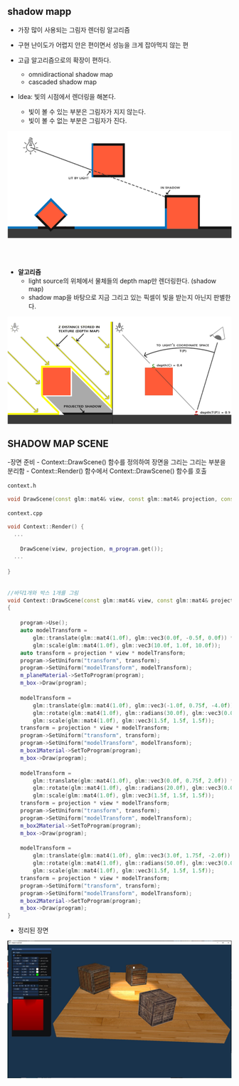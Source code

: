 ## shadow mapp

- 가장 많이 사용되는 그림자 렌더링 알고리즘
- 구현 난이도가 어렵지 안은 편이면서 성능을 크게 잡아먹지 않는 편
- 고급 알고리즘으로의 확장이 편하다.
    - omnidiractional shadow map
    - cascaded shadow map

- Idea: 빛의 시점에서 렌더링을 해본다.
    - 빛이 볼 수 있는 부분은 그림자가 지지 않는다.
    - 빛이 볼 수 없는 부분은 그림자가 진다.


<img src=images/13_shadow_map_idea.png>    
    

<br><br>
  
- **알고리즘**       
    - light source의 위체에서 물체들의 depth map만 렌더링한다. (shadow map)
    - shadow map을 바탕으로 지금 그리고 있는 픽셀이 빛을 받는지 아닌지 판별한다.

<img src=images/13_shadow_map_algorithm.png>

## SHADOW MAP SCENE

-장면 준비
    - Context::DrawScene() 함수를 정의하여 장면을 그리는 그리는 부분을 분리함
    - Context::Render() 함수에서 Context::DrawScene() 함수를 호출



`context.h`

```cpp
void DrawScene(const glm::mat4& view, const glm::mat4& projection, const Program* program);
```

`context.cpp`

```cpp
void Context::Render() {
  ...

    DrawScene(view, projection, m_program.get());
  ...

}
```

```cpp

//바닥1개와 박스 1개를 그림
void Context::DrawScene(const glm::mat4& view, const glm::mat4& projection, const Program* program) 
{

    program->Use();
    auto modelTransform =
        glm::translate(glm::mat4(1.0f), glm::vec3(0.0f, -0.5f, 0.0f)) *
        glm::scale(glm::mat4(1.0f), glm::vec3(10.0f, 1.0f, 10.0f));
    auto transform = projection * view * modelTransform;
    program->SetUniform("transform", transform);
    program->SetUniform("modelTransform", modelTransform);
    m_planeMaterial->SetToProgram(program);
    m_box->Draw(program);

    modelTransform =
        glm::translate(glm::mat4(1.0f), glm::vec3(-1.0f, 0.75f, -4.0f)) *
        glm::rotate(glm::mat4(1.0f), glm::radians(30.0f), glm::vec3(0.0f, 1.0f, 0.0f)) *
        glm::scale(glm::mat4(1.0f), glm::vec3(1.5f, 1.5f, 1.5f));
    transform = projection * view * modelTransform;
    program->SetUniform("transform", transform);
    program->SetUniform("modelTransform", modelTransform);
    m_box1Material->SetToProgram(program);
    m_box->Draw(program);

    modelTransform =
        glm::translate(glm::mat4(1.0f), glm::vec3(0.0f, 0.75f, 2.0f)) *
        glm::rotate(glm::mat4(1.0f), glm::radians(20.0f), glm::vec3(0.0f, 1.0f, 0.0f)) *
        glm::scale(glm::mat4(1.0f), glm::vec3(1.5f, 1.5f, 1.5f));
    transform = projection * view * modelTransform;
    program->SetUniform("transform", transform);
    program->SetUniform("modelTransform", modelTransform);
    m_box2Material->SetToProgram(program);
    m_box->Draw(program);

    modelTransform =
        glm::translate(glm::mat4(1.0f), glm::vec3(3.0f, 1.75f, -2.0f)) *
        glm::rotate(glm::mat4(1.0f), glm::radians(50.0f), glm::vec3(0.0f, 1.0f, 0.0f)) *
        glm::scale(glm::mat4(1.0f), glm::vec3(1.5f, 1.5f, 1.5f));
    transform = projection * view * modelTransform;
    program->SetUniform("transform", transform);
    program->SetUniform("modelTransform", modelTransform);
    m_box2Material->SetToProgram(program);
    m_box->Draw(program);
}
```
- 정리된 장면
<img src=images/13_shadow_map_scene.jpg>